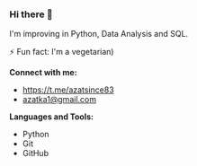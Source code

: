 ### Hi there 👋


I'm improving in Python, Data Analysis and SQL. 

⚡ Fun fact: I'm a vegetarian)

**Connect with me:** 
- https://t.me/azatsince83 
- azatka1@gmail.com 

**Languages and Tools:** 
- Python
- Git
- GitHub
<!--
**Azatru/Azatru** is a ✨ _special_ ✨ repository because its `README.md` (this file) appears on your GitHub profile.

Here are some ideas to get you started:

- 🔭 I’m currently working on ...
- 🌱 I’m currently learning ...
- 👯 I’m looking to collaborate on ...
- 🤔 I’m looking for help with ...
- 💬 Ask me about ...
- 📫 How to reach me: ...
- 😄 Pronouns: ...
- ⚡ Fun fact: ...
-->
